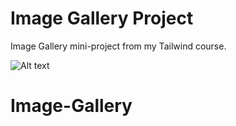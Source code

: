 # Image Gallery Project

Image Gallery mini-project from my Tailwind course.

![Alt text](images/image-gallery.png)
# Image-Gallery
